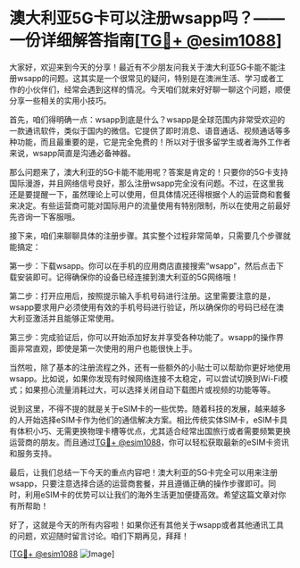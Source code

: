 # 澳大利亚5G卡可以注册wsapp吗？——一份详细解答指南[[TG💪+ @esim1088](https://t.me/s/esim1088)]

大家好，欢迎来到今天的分享！最近有不少朋友问我关于澳大利亚5G卡能不能注册wsapp的问题。这其实是一个很常见的疑问，特别是在澳洲生活、学习或者工作的小伙伴们，经常会遇到这样的情况。今天咱们就来好好聊一聊这个问题，顺便分享一些相关的实用小技巧。

首先，咱们得明确一点：wsapp到底是什么？wsapp是全球范围内非常受欢迎的一款通讯软件，类似于国内的微信。它提供了即时消息、语音通话、视频通话等多种功能，而且最重要的是，它是完全免费的！所以对于很多留学生或者海外工作者来说，wsapp简直是沟通必备神器。

那么问题来了，澳大利亚的5G卡能不能用呢？答案是肯定的！只要你的5G卡支持国际漫游，并且网络信号良好，那么注册wsapp完全没有问题。不过，在这里我还是要提醒一下，虽然理论上可以使用，但具体情况还得根据个人的运营商和套餐来决定。有些运营商可能对国际用户的流量使用有特别限制，所以在使用之前最好先咨询一下客服哦。

接下来，咱们来聊聊具体的注册步骤。其实整个过程非常简单，只需要几个步骤就能搞定：

第一步：下载wsapp。你可以在手机的应用商店直接搜索“wsapp”，然后点击下载安装即可。记得确保你的设备已经连接到澳大利亚的5G网络哦！

第二步：打开应用后，按照提示输入手机号码进行注册。这里需要注意的是，wsapp要求用户必须使用有效的手机号码进行验证，所以确保你的号码已经在澳大利亚激活并且能够正常使用。

第三步：完成验证后，你可以开始添加好友并享受各种功能了。wsapp的操作界面非常直观，即使是第一次使用的用户也能很快上手。

当然啦，除了基本的注册流程之外，还有一些额外的小贴士可以帮助你更好地使用wsapp。比如说，如果你发现有时候网络连接不太稳定，可以尝试切换到Wi-Fi模式；如果担心流量消耗过大，可以选择关闭自动下载图片或视频的功能等等。

说到这里，不得不提的就是关于eSIM卡的一些优势。随着科技的发展，越来越多的人开始选择eSIM卡作为他们的通信解决方案。相比传统实体SIM卡，eSIM卡具有体积小巧、无需更换物理卡槽等优点，尤其适合经常出国旅行或者需要频繁更换运营商的朋友。而且通过[TG💪+ @esim1088](https://t.me/s/esim1088)，你可以轻松获取最新的eSIM卡资讯和服务支持。

最后，让我们总结一下今天的重点内容吧！澳大利亚的5G卡完全可以用来注册wsapp，只要注意选择合适的运营商套餐，并且遵循正确的操作步骤即可。同时，利用eSIM卡的优势可以让我们的海外生活更加便捷高效。希望这篇文章对你有所帮助！

好了，这就是今天的所有内容啦！如果你还有其他关于wsapp或者其他通讯工具的问题，欢迎随时留言讨论。咱们下期再见，拜拜！

[[TG💪+ @esim1088](https://t.me/s/esim1088) ![Image](https://i.postimg.cc/4NQfJmqS/Snipaste-2025-05-13-00-14-12.png)]